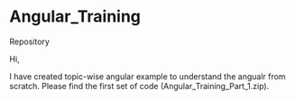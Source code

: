 # Angular_Training
Repository

Hi,

I have created topic-wise angular example to understand the angualr from scratch. Please find the first set of code (Angular_Training_Part_1.zip).
